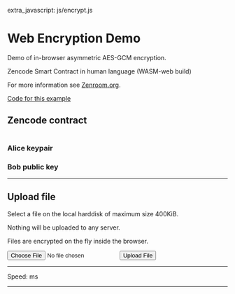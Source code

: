 extra_javascript: js/encrypt.js

# Web Encryption Demo
  
Demo of in-browser asymmetric AES-GCM encryption.

Zencode Smart Contract in human language (WASM-web build)

For more information see [Zenroom.org](https://zenroom.org).

[Code for this example](encrypt.js)

## Zencode contract
<pre id="encrypt_contract"></pre>

### Alice keypair

<code id="alice"></code>

### Bob public key

<code id="bob"></code>

------------------------

## Upload file

Select a file on the local harddisk of maximum size 400KiB.

Nothing will be uploaded to any server.

Files are encrypted on the fly inside the browser.

  <form method="post" enctype="multipart/form-data">
    <input type="file" name="rawfile" />
    <input type="submit" value="Upload File" name="submit" />
  </form>
  <hr/>
  <div>Speed: <span id="speed"></span> ms</div>
  <hr/>
  <small><code id="result"></code></small>

<script async type="text/javascript" src="../js/zenroom.js"></script>
